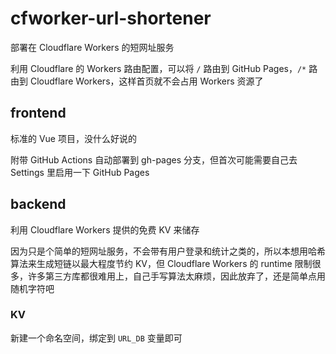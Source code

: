 # cfworker-url-shortener

部署在 Cloudflare Workers 的短网址服务

利用 Cloudflare 的 Workers 路由配置，可以将 `/` 路由到 GitHub Pages，`/*` 路由到 Cloudflare Workers，这样首页就不会占用 Workers 资源了

## frontend

标准的 Vue 项目，没什么好说的

附带 GitHub Actions 自动部署到 gh-pages 分支，但首次可能需要自己去 Settings 里启用一下 GitHub Pages

## backend

利用 Cloudflare Workers 提供的免费 KV 来储存

因为只是个简单的短网址服务，不会带有用户登录和统计之类的，所以本想用哈希算法来生成短链以最大程度节约 KV，但 Cloudflare Workers 的 runtime 限制很多，许多第三方库都很难用上，自己手写算法太麻烦，因此放弃了，还是简单点用随机字符吧

### KV

新建一个命名空间，绑定到 `URL_DB` 变量即可
